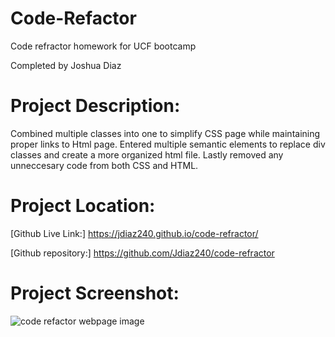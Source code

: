 # Code-Refactor
Code refractor homework for UCF bootcamp

Completed by Joshua Diaz

# Project Description:

Combined multiple classes into one to simplify CSS page while maintaining proper links to Html page. Entered multiple semantic elements to replace div classes and create a more organized html file. Lastly removed any unneccesary code from both CSS and HTML.


# Project Location:
[Github Live Link:] https://jdiaz240.github.io/code-refractor/

[Github repository:] https://github.com/Jdiaz240/code-refractor


# Project Screenshot:

![code refactor webpage image](coderefactor.png)
